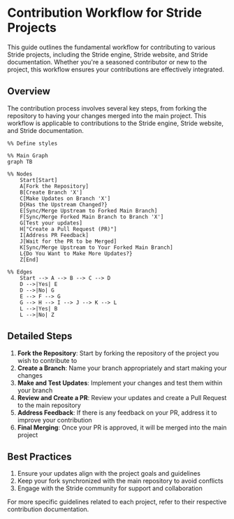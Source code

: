 # Contribution Workflow for Stride Projects

This guide outlines the fundamental workflow for contributing to various Stride projects, including the Stride engine, Stride website, and Stride documentation. Whether you're a seasoned contributor or new to the project, this workflow ensures your contributions are effectively integrated.

## Overview

The contribution process involves several key steps, from forking the repository to having your changes merged into the main project. This workflow is applicable to contributions to the Stride engine, Stride website, and Stride documentation.

``` mermaid
%% Define styles

%% Main Graph
graph TB

%% Nodes
    Start[Start]
    A[Fork the Repository]
    B[Create Branch 'X']
    C[Make Updates on Branch 'X']
    D{Has the Upstream Changed?}
    E[Sync/Merge Upstream to Forked Main Branch]
    F[Sync/Merge Forked Main Branch to Branch 'X']
    G[Test your updates]
    H["Create a Pull Request (PR)"]
    I[Address PR Feedback]
    J[Wait for the PR to be Merged]
    K[Sync/Merge Upstream to Your Forked Main Branch]
    L{Do You Want to Make More Updates?}
    Z[End]

%% Edges
    Start --> A --> B --> C --> D
    D -->|Yes| E
    D -->|No| G
    E --> F --> G
    G --> H --> I --> J --> K --> L
    L -->|Yes| B
    L -->|No| Z
```

## Detailed Steps

1. **Fork the Repository**: Start by forking the repository of the project you wish to contribute to
1. **Create a Branch**: Name your branch appropriately and start making your changes
1. **Make and Test Updates**: Implement your changes and test them within your branch
1. **Review and Create a PR**: Review your updates and create a Pull Request to the main repository
1. **Address Feedback**: If there is any feedback on your PR, address it to improve your contribution
1. **Final Merging**: Once your PR is approved, it will be merged into the main project

## Best Practices
1. Ensure your updates align with the project goals and guidelines
1. Keep your fork synchronized with the main repository to avoid conflicts
1. Engage with the Stride community for support and collaboration

For more specific guidelines related to each project, refer to their respective contribution documentation.